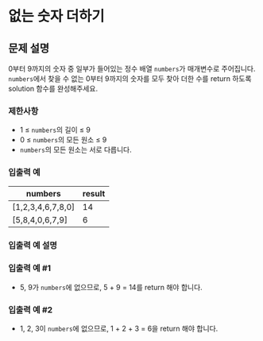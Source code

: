 # 없는 숫자 더하기

## 문제 설명

0부터 9까지의 숫자 중 일부가 들어있는 정수 배열 `numbers`가 매개변수로 주어집니다. `numbers`에서 찾을 수 없는 0부터 9까지의 숫자를 모두 찾아 더한 수를 return 하도록 solution 함수를 완성해주세요.

### 제한사항

- 1 ≤ `numbers`의 길이 ≤ 9
- 0 ≤ `numbers`의 모든 원소 ≤ 9
- `numbers`의 모든 원소는 서로 다릅니다.

### 입출력 예

| numbers           | result |
| ----------------- | ------ |
| [1,2,3,4,6,7,8,0] | 14     |
| [5,8,4,0,6,7,9]   | 6      |

### 입출력 예 설명

### 입출력 예 #1

- 5, 9가 `numbers`에 없으므로, 5 + 9 = 14를 return 해야 합니다.

### 입출력 예 #2

- 1, 2, 3이 `numbers`에 없으므로, 1 + 2 + 3 = 6을 return 해야 합니다.
